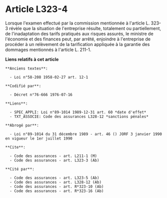 # Article L323-4

Lorsque l'examen effectué par la commission mentionnée à l'article L. 323-3 révèle que la situation de l'entreprise résulte,
totalement ou partiellement, de l'inadaptation des tarifs pratiqués aux risques assurés, le ministre de l'économie et des
finances peut, par arrêté, enjoindre à l'entreprise de procéder à un relèvement de la tarification appliquée à la garantie
des dommages mentionnés à l'article L. 211-1.

**Liens relatifs à cet article**

	**Anciens textes**:

	  - Loi n°58-208 1958-02-27 art. 12-1

	**Codifié par**:

	  - Décret n°76-666 1976-07-16

	**Liens**:

	  - SPEC_APPLI: Loi n°89-1014 1989-12-31 art. 60 *date d'effet*
	  - TXT_ASSOCIE: Code des assurances L328-12 *sanctions pénales*

	**Abrogé par**:

	  - Loi n°89-1014 du 31 décembre 1989 - art. 46 () JORF 3 janvier 1990 en vigueur le 1er juillet 1990

	**Cite**:

	  - Code des assurances - art. L211-1 (M)
	  - Code des assurances - art. L323-3 (Ab)

	**Cité par**:

	  - Code des assurances - art. L323-5 (Ab)
	  - Code des assurances - art. L328-12 (Ab)
	  - Code des assurances - art. R*323-10 (Ab)
	  - Code des assurances - art. R*323-16 (Ab)
